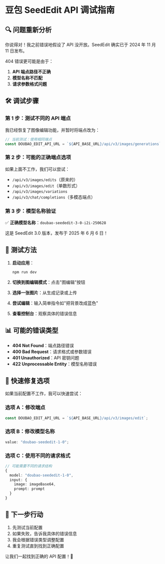 # 豆包 SeedEdit API 调试指南

## 🔍 问题重新分析

你说得对！我之前错误地假设了 API 没开放。SeedEdit 确实已于 2024 年 11 月 11 日发布。

404 错误更可能是由于：

1. **API 端点路径不正确**
2. **模型名称不匹配**
3. **请求参数格式问题**

## 🛠️ 调试步骤

### 第 1 步：测试不同的 API 端点

我已经恢复了图像编辑功能，并暂时将端点改为：

```typescript
// 当前测试：使用相同端点
const DOUBAO_EDIT_API_URL = `${API_BASE_URL}/api/v3/images/generations`;
```

### 第 2 步：可能的正确端点选项

如果上面不工作，我们可以尝试：

- `/api/v3/images/edits`（原来的）
- `/api/v3/images/edit`（单数形式）
- `/api/v3/images/variations`
- `/api/v3/chat/completions`（多模态端点）

### 第 3 步：模型名称验证

✅ **正确模型名称**：`doubao-seededit-3-0-i2i-250628`

这是 SeedEdit 3.0 版本，发布于 2025 年 6 月 6 日！

## 🧪 测试方法

1. **启动应用**：

   ```bash
   npm run dev
   ```

2. **切换到图编辑模式**：点击"图编辑"按钮

3. **选择一张图片**：从生成记录或上传

4. **尝试编辑**：输入简单指令如"把背景改成蓝色"

5. **查看控制台**：观察具体的错误信息

## 📊 可能的错误类型

- **404 Not Found**：端点路径错误
- **400 Bad Request**：请求格式或参数错误
- **401 Unauthorized**：API 密钥问题
- **422 Unprocessable Entity**：模型名称错误

## 🔧 快速修复选项

如果当前配置不工作，我可以快速尝试：

### 选项 A：修改端点

```typescript
const DOUBAO_EDIT_API_URL = `${API_BASE_URL}/api/v3/images/edit`;
```

### 选项 B：修改模型名称

```typescript
value: "doubao-seededit-1-0";
```

### 选项 C：使用不同的请求格式

```typescript
// 可能需要不同的请求结构
{
  model: "doubao-seededit-1-0",
  input: {
    image: imageBase64,
    prompt: prompt
  }
}
```

## 🎯 下一步行动

1. 先测试当前配置
2. 如果失败，告诉我具体的错误信息
3. 我会根据错误类型调整配置
4. 重复测试直到找到正确配置

让我们一起找到正确的 API 配置！🚀

